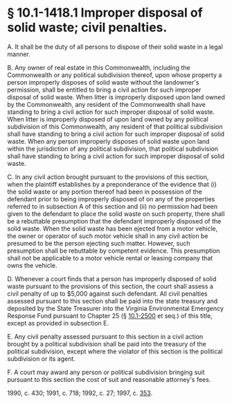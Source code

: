 # § 10.1-1418.1 Improper disposal of solid waste; civil penalties.

<p>A. It shall be the duty of all persons to dispose of their solid waste in a legal manner.</p><p>B. Any owner of real estate in this Commonwealth, including the Commonwealth or any political subdivision thereof, upon whose property a person improperly disposes of solid waste without the landowner's permission, shall be entitled to bring a civil action for such improper disposal of solid waste. When litter is improperly disposed upon land owned by the Commonwealth, any resident of the Commonwealth shall have standing to bring a civil action for such improper disposal of solid waste. When litter is improperly disposed of upon land owned by any political subdivision of this Commonwealth, any resident of that political subdivision shall have standing to bring a civil action for such improper disposal of solid waste. When any person improperly disposes of solid waste upon land within the jurisdiction of any political subdivision, that political subdivision shall have standing to bring a civil action for such improper disposal of solid waste.</p><p>C. In any civil action brought pursuant to the provisions of this section, when the plaintiff establishes by a preponderance of the evidence that (i) the solid waste or any portion thereof had been in possession of the defendant prior to being improperly disposed of on any of the properties referred to in subsection A of this section and (ii) no permission had been given to the defendant to place the solid waste on such property, there shall be a rebuttable presumption that the defendant improperly disposed of the solid waste. When the solid waste has been ejected from a motor vehicle, the owner or operator of such motor vehicle shall in any civil action be presumed to be the person ejecting such matter. However, such presumption shall be rebuttable by competent evidence. This presumption shall not be applicable to a motor vehicle rental or leasing company that owns the vehicle.</p><p>D. Whenever a court finds that a person has improperly disposed of solid waste pursuant to the provisions of this section, the court shall assess a civil penalty of up to $5,000 against such defendant. All civil penalties assessed pursuant to this section shall be paid into the state treasury and deposited by the State Treasurer into the Virginia Environmental Emergency Response Fund pursuant to Chapter 25 (§ <a href='http://law.lis.virginia.gov/vacode/10.1-2500/'>10.1-2500</a> et seq.) of this title, except as provided in subsection E.</p><p>E. Any civil penalty assessed pursuant to this section in a civil action brought by a political subdivision shall be paid into the treasury of the political subdivision, except where the violator of this section is the political subdivision or its agent.</p><p>F. A court may award any person or political subdivision bringing suit pursuant to this section the cost of suit and reasonable attorney's fees.</p><p>1990, c. 430; 1991, c. 718; 1992, c. 27; 1997, c. <a href='http://lis.virginia.gov/cgi-bin/legp604.exe?971+ful+CHAP0353'>353</a>.</p>